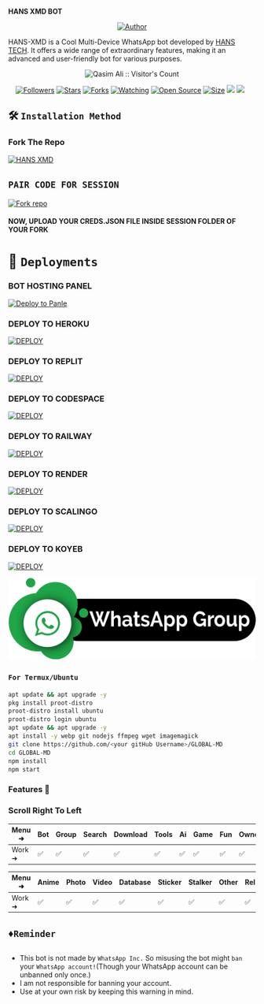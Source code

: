 <a><strong>HANS XMD BOT</strong></a>


<p align="center">
<a href="https://github.com/GlobalTechInfo"><img title="Author" src="https://i.ibb.co/b6FNf6M/8cbf0b47-fd5f-4044-a133-56b6decadcfc.jpg?style=for-the-badge&logo=github"></a>

  HANS-XMD is a Cool Multi-Device WhatsApp bot developed by [HANS TECH](https://github.com/HaroldMth). It offers a wide range of extraordinary features, making it an advanced and user-friendly bot for various purposes.

<p align="center"><img src="https://profile-counter.glitch.me/{GLOBAL-MD}/count.svg" alt="Qasim Ali :: Visitor's Count" /></p>


<p align="center">
<a href="https://github.com/Haroldmth/followers"><img title="Followers" src="https://img.shields.io/github/followers/GlobalTechInfo?color=red&style=flat-square"></a>
<a href="https://github.com/Haroldmth/HANS-XMD/stargazers/"><img title="Stars" src="https://img.shields.io/github/stars/GlobalTechInfo/GLOBAL-MD?color=blue&style=flat-square"></a>
<a href="https://github.com/Haroldmth/HANS-XMD/network/members"><img title="Forks" src="https://img.shields.io/github/forks/GlobalTechInfo/GLOBAL-MD?color=red&style=flat-square"></a>
<a href="https://github.com/Haroldmth/HANS-XMD/watchers"><img title="Watching" src="https://img.shields.io/github/watchers/GlobalTechInfo/GLOBAL-MD?label=Watchers&color=blue&style=flat-square"></a>
<a href="https://github.comb/Haroldmth/HANS-XMD"><img title="Open Source" src="https://img.shields.io/badge/Author-Qasim%20Ali-red?v=103"></a>
<a href="https://github.com/HaroldmthO/HANS-XMD/"><img title="Size" src="https://img.shields.io/github/repo-size/GlobalTechInfo/GLOBAL-MD?style=flat-square&color=green"></a>
<a href="https://hits.seeyoufarm.com"><img src="https://hits.seeyoufarm.com/api/count/incr/badge.svg?url=https%3A%2F%2Fgithub.com%2FHaroldmth%2FHans-XMD&count_bg=%2379C83D&title_bg=%23555555&icon=probot.svg&icon_color=%2300FF6D&title=hits&edge_flat=false"/></a>
<a href="https://github.com/Haroldmth/HANS-XMD/graphs/commit-activity"><img height="20" src="https://img.shields.io/badge/Maintained%3F-yes-green.svg"></a>&nbsp;&nbsp;
</p>
<p align='center'>
</p>

## 🛠️ `Installation Method`
  
### Fork The Repo

<a href="https://github.com/HaroldMth/HANS-XMD/fork"><img title="HANS XMD" src="https://img.shields.io/badge/FORK HANS XMD-h?color=red&style=for-the-badge&logo=stackshare"></a>

## `PAIR CODE FOR SESSION`

<a href='https://web-vstsf.onrender.com' target="_blank"><img alt='Fork repo' src='https://img.shields.io/badge/PAIRING CODE-1-magenta?style=for-the-badge&logo=opencv&logoColor=white'/></a>

#### NOW, UPLOAD YOUR CREDS.JSON FILE INSIDE SESSION FOLDER OF YOUR FORK

# 🛟 `Deployments`



### BOT HOSTING PANEL
<a href='https://bot-hosting.net/?aff=1097457675723341836' target="_blank"><img alt='Deploy to Panle'
src='https://img.shields.io/badge/HOSTING%20PANEL-blue?style=for-the-badge&logo=Cloudflare&logoColor=white'/></a>


### DEPLOY TO HEROKU 

<a href='https://id.heroku.com/login' target="_blank"><img alt='DEPLOY' src='https://img.shields.io/badge/-HEROKU-rebeccapurple?style=for-the-badge&logo=heroku&logoColor=white'/></a>

### DEPLOY TO REPLIT

   <a href='https://repl.it/github/GlobalTechInfo/GLOBAL-MD' target="_blank"><img alt='DEPLOY' src='https://img.shields.io/badge/-REPLIT-orange?style=for-the-badge&logo=replit&logoColor=white'/></a>


### DEPLOY TO CODESPACE

<a href='https://github.com/codespaces/new' target="_blank"><img alt='DEPLOY' src='https://img.shields.io/badge/CODESPACE-h?color=navy&style=for-the-badge&logo=visualstudiocode'/></a></p>

### DEPLOY TO RAILWAY

<a href='https://railway.app/new' target="_blank"><img alt='DEPLOY' src='https://img.shields.io/badge/RAILWAY-h?color=black&style=for-the-badge&logo=railway'/></a></p>

### DEPLOY TO RENDER

<a href='https://dashboard.render.com' target="_blank"><img alt='DEPLOY' src='https://img.shields.io/badge/RENDER-h?color=maroon&style=for-the-badge&logo=render'/></a></p>

### DEPLOY TO SCALINGO

<a href='https://auth.scalingo.com/users/sign_in' target="_blank"><img alt='DEPLOY' src='https://img.shields.io/badge/SCALINGO-h?color=olive&style=for-the-badge&logo=scalingo'/></a></p>

### DEPLOY TO KOYEB

<a href='https://app.koyeb.com/auth/signin' target="_blank"><img alt='DEPLOY' src='https://img.shields.io/badge/-KOYEB-blue?style=for-the-badge&logo=koyeb&logoColor=white'/></a>

[![JOIN WHATSAPP CHANNEL](https://raw.githubusercontent.com/Neeraj-x0/Neeraj-x0/main/photos/suddidina-join-whatsapp.png)](https://chat.whatsapp.com/CodjsOI43Ek2PXdQOC1iZK)



### `For Termux/Ubuntu`
```bash
apt update && apt upgrade -y
pkg install proot-distro
proot-distro install ubuntu
proot-distro login ubuntu
apt update && apt upgrade -y
apt install -y webp git nodejs ffmpeg wget imagemagick
git clone https://github.com/<your gitHub Username>/GLOBAL-MD
cd GLOBAL-MD
npm install
npm start
```
### Features 💌
### Scroll Right To Left
| Menu ⁠➜ | Bot | Group | Search | Download | Tools | Ai | Game | Fun | Owner | Bug | Convert | List |
| --------| --- | ----- | ------ | -------- | ----- | -- | ---- | --- | ----- | ----| --------| -----|
| Work ➜ |  ✅ |   ✅  |    ✅  |     ✅   |   ✅  | ✅ |   ✅ |  ✅ |  ✅   | ✅  |    ✅   |  ✅  |

| Menu ⁠➜ | Anime | Photo| Video | Database | Sticker | Stalker | Other |Religion | NSFW | 
| --------| ----- | ---- | ----- | -------- | ------- | ------- | ------|---------| -----|
| Work ➜ |   ✅  |   ✅ |   ✅  |    ✅    |    ✅   |    ✅   |   ✅  |    ✅   |  ✅  |

## ♦️`Reminder`
   
## 
- This bot is not made by `WhatsApp Inc.` So misusing the bot might `ban` your `WhatsApp account!`(Though your WhatsApp account can be unbanned only once.)
- I am not responsible for banning your account.
- Use at your own risk by keeping this warning in mind.

 <br><br>
